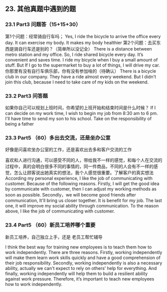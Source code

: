 
## 23.	其他真题中遇到的题
### 23.1	Part3 问题答（15+15+30）
第1个问题：经常骑自行车吗；
Yes, I ride the bicycle to arrive the office every day. It can exercise my body. It makes my body healthier
第2个问题：去买东西是骑自行车还是别的？（简单所以没记全）
There is a distance between metro station and my office. So, I ride shared bicycle every day. It’s convenient and saves time.
I ride my bicycle when I buy a small amount of stuff. But If I go to the supermarket to buy a lot of things, I will drive my car.
你那里有没有自行车俱乐部，你有没有参加啥的（待确认）
There is a bicycle club in our company. They have a ride almost every weekend. But I didn't join this club, because I need to take care of my kids on the weekend.

### 23.2	Part3 问答题
如果你自己可以规划上班时间，你希望的上班开始和结束时间是什么时候？
If I can decide on my work time, I wish to begin my job from 8:30 am to 6 pm. I'll have time to send my son to his school. Take on the responsibility of being a father

### 23.3	Part5 （60）多出去交流，还是坐办公室
好像是问喜欢坐办公室的工作，还是喜欢出去多和客户交流的工作

喜欢和人进行沟通，可以感受不同的人，带给我不一样的感觉，和每个人在交流的过程中，真的会明白很多不同的事情的，同一件商品，不同的人会有不一样的感觉，怎么让顾客说出她真实的想法，我个人感觉很重要。了解客户的真实想法
According my personal experience, I like the job of communicating with customer. 
Because of the following reasons.
Firstly, I will get the good idea by communicate with customer, then I can adjust my working methods as soon as possible.
Secondly，we will become good friends after communication, It'll bring us closer together. It is benefit for my job.
The last one, it will improve my social ability through communication.
To the reason above, I like the job of communicating with customer.

### 23.4	Part5 （60）新员工培养哪个重要
新员工培养，自己独立上手，还是 老员工帮忙辅导

I think the best way for training new employees is to teach them how to work independently. There are three reasons.
Firstly, working independently will make them learn work skills quickly and have a good comprehension of their job responsibility. 
Secondly, working independently is also a necessary ability, actually we can't expect to rely on others’ help for everything. 
And finally, working independently will help them to build a resilient ability against work pressure. 
Therefore, it’s important to teach new employees how to work independently.
